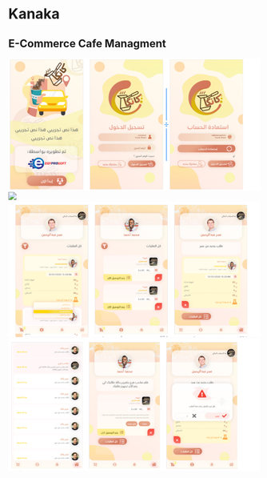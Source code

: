 # Kanaka
## E-Commerce Cafe Managment 
![](Images/kanaka1.PNG)
![](Images/kanaka2.PNG)
![](Images/kanaka3.PNG)
![](Images/kanaka4.PNG)
 
 
